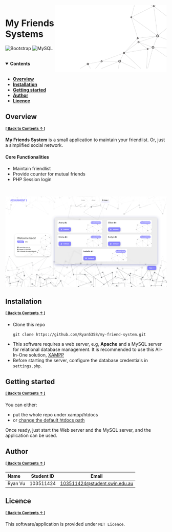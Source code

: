 <img align=right src="static/project-thumb.png" alt="project-thumb.png" width=350>

<h1>My Friends Systems</h1>

![Bootstrap](https://img.shields.io/badge/bootstrap-%238511FA.svg?style=for-the-badge&logo=bootstrap&logoColor=white) ![MySQL](https://img.shields.io/badge/mysql-000.svg?style=for-the-badge&logo=mysql&logoColor=white)


<br>

<details id="nav" open>
<summary><b>Contents</b></summary><br>

- [**Overview**](#overview)
- [**Installation**](#installation) 
- [**Getting started**](#getting-started)
- [**Author**](#author) 
- [**Licence**](#licence)

</details>

## Overview
<sup>[**\[ Back to Contents  ↑ \]**](#nav)</sup>

**My Friends System** is a small application to maintain your friendlist. Or, just a simplified social network.

#### Core Functionalities
- Maintain friendlist
- Provide counter for mutual friends
- PHP Session login

<br>

![demo.png](static/demo.png)

## Installation
<sup>[**\[ Back to Contents  ↑ \]**](#nav)</sup>

- Clone this repo
  ```
  git clone https://github.com/Ryan5358/my-friend-system.git
  ```
- This software requires a web server, e.g, **Apache** and a MySQL server for relational database management. It is recommended to use this All-In-One solution, [XAMPP](https://www.apachefriends.org/download.html)
- Before starting the server, configure the database credentials in `settings.php`.

## Getting started
<sup>[**\[ Back to Contents  ↑ \]**](#nav)</sup>

You can either: 
- put the whole repo under xampp/htdocs 
- or [change the default htdocs path](https://bobcares.com/blog/xampp-change-htdocs-location-windows/#:~:text=We%20can%20do%20this%20by,them%20to%20the%20new%20location.)

Once ready, just start the Web server and the MySQL server, and the application can be used.

## Author
<sup>[**\[ Back to Contents  ↑ \]**](#nav)</sup>

| Name                 | Student ID | Email                         |
| :------------------- | ---------- | :---------------------------: |
| Ryan Vu              | 103511424  | 103511424@student.swin.edu.au |

## Licence
<sup>[**\[ Back to Contents  ↑ \]**](#nav)</sup>

This software/application is provided under `MIT Licence`.
